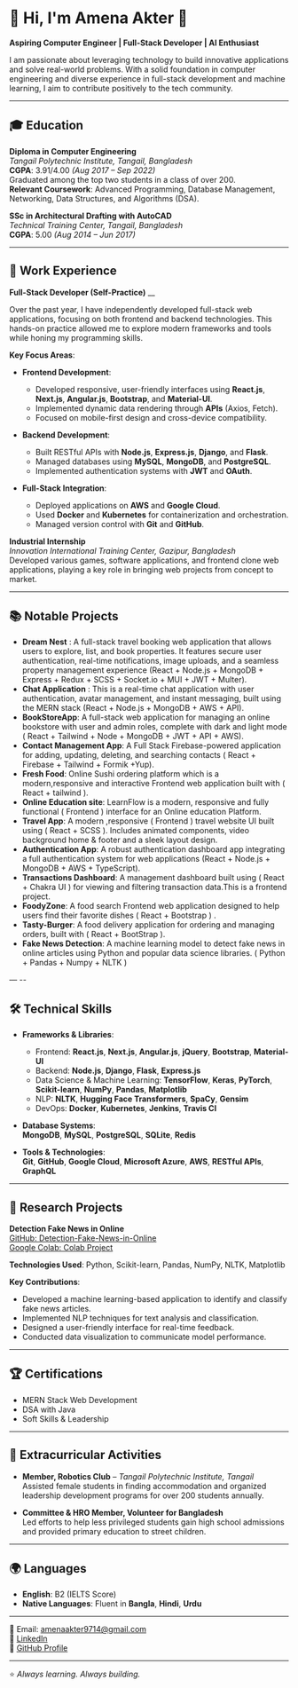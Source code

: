 # 👋 Hi, I'm Amena Akter 🚀  
**Aspiring Computer Engineer | Full-Stack Developer | AI Enthusiast**

I am passionate about leveraging technology to build innovative applications and solve real-world problems. With a solid foundation in computer engineering and diverse experience in full-stack development and machine learning, I aim to contribute positively to the tech community.

---

## 🎓 Education  
**Diploma in Computer Engineering**  
_Tangail Polytechnic Institute, Tangail, Bangladesh_  
**CGPA**: 3.91/4.00 _(Aug 2017 – Sep 2022)_  
Graduated among the top two students in a class of over 200.  
**Relevant Coursework**: Advanced Programming, Database Management, Networking, Data Structures, and Algorithms (DSA).

**SSc in Architectural Drafting with AutoCAD**  
_Technical Training Center, Tangail, Bangladesh_  
**CGPA**: 5.00 _(Aug 2014 – Jun 2017)_

---

## 💼 Work Experience  
**Full-Stack Developer (Self-Practice)** __  

Over the past year, I have independently developed full-stack web applications, focusing on both frontend and backend technologies. This hands-on practice allowed me to explore modern frameworks and tools while honing my programming skills.

**Key Focus Areas**:  
- **Frontend Development**:  
  - Developed responsive, user-friendly interfaces using **React.js**, **Next.js**, **Angular.js**, **Bootstrap**, and **Material-UI**.  
  - Implemented dynamic data rendering through **APIs** (Axios, Fetch).  
  - Focused on mobile-first design and cross-device compatibility.

- **Backend Development**:  
  - Built RESTful APIs with **Node.js**, **Express.js**, **Django**, and **Flask**.  
  - Managed databases using **MySQL**, **MongoDB**, and **PostgreSQL**.  
  - Implemented authentication systems with **JWT** and **OAuth**.

- **Full-Stack Integration**:  
  - Deployed applications on **AWS** and **Google Cloud**.  
  - Used **Docker** and **Kubernetes** for containerization and orchestration.  
  - Managed version control with **Git** and **GitHub**.

**Industrial Internship**  
_Innovation International Training Center, Gazipur, Bangladesh_  
Developed various games, software applications, and frontend clone web applications, playing a key role in bringing web projects from concept to market.


---

## 📚 Notable Projects  

- **Dream Nest** : A full-stack travel booking web application that allows users to explore, list, and book properties. It features secure user authentication, real-time notifications, image uploads, and a seamless property management experience (React + Node.js + MongoDB + Express + Redux + SCSS + Socket.io + MUI + JWT + Multer).
- **Chat Application** : This is a real-time chat application with user authentication, avatar management, and instant messaging, built using the MERN stack (React + Node.js + MongoDB + AWS + API).
- **BookStoreApp**: A full-stack web application for managing an online bookstore with user and admin roles, complete with dark and light mode ( React + Tailwind + Node + MongoDB + JWT + API + AWS). 
- **Contact Management App**: A Full Stack Firebase-powered application for adding, updating, deleting, and searching contacts ( React + Firebase + Tailwind + Formik +Yup). 
- **Fresh Food**: Online Sushi ordering platform which is a modern,responsive and interactive Frontend web application built with ( React + tailwind ).
- **Online Education site**: LearnFlow is a modern, responsive and fully functional ( Frontend )  interface for an Online education Platform.
- **Travel App**: A modern ,responsive ( Frontend ) travel website UI built using ( React + SCSS ). Includes animated components, video background home & footer and a sleek layout design.
- **Authentication App**: A robust authentication dashboard app integrating a full authentication system for web applications (React + Node.js + MongoDB + AWS + TypeScript).  
- **Transactions Dashboard**: A management dashboard built using ( React + Chakra UI ) for viewing and filtering transaction data.This is a frontend project.  
- **FoodyZone**: A food search Frontend web application designed to help users find their favorite dishes ( React + Bootstrap ) .    
- **Tasty-Burger**: A food delivery application for ordering and managing orders, built with ( React + BootStrap ).  
- **Fake News Detection**: A machine learning model to detect fake news in online articles using Python and popular data science libraries.  ( Python + Pandas + Numpy + NLTK ) 


— --





## 🛠️ Technical Skills  
- **Frameworks & Libraries**:  
  - Frontend: **React.js**, **Next.js**, **Angular.js**, **jQuery**, **Bootstrap**, **Material-UI**  
  - Backend: **Node.js**, **Django**, **Flask**, **Express.js**
  - Data Science & Machine Learning: **TensorFlow**, **Keras**, **PyTorch**, **Scikit-learn**, **NumPy**, **Pandas**, **Matplotlib**  
  - NLP: **NLTK**, **Hugging Face Transformers**, **SpaCy**, **Gensim**  
  - DevOps: **Docker**, **Kubernetes**, **Jenkins**, **Travis CI**

- **Database Systems**:  
  **MongoDB**, **MySQL**, **PostgreSQL**, **SQLite**, **Redis**

- **Tools & Technologies**:  
  **Git**, **GitHub**, **Google Cloud**, **Microsoft Azure**, **AWS**, **RESTful APIs**, **GraphQL**

---

## 🌟 Research Projects  
**Detection Fake News in Online**  
[GitHub: Detection-Fake-News-in-Online](https://github.com/AmenaTalukder/Detection-Fake-News-in-Online)  
[Google Colab: Colab Project](https://colab.research.google.com/drive/19kVReHTKgy7xfKUBNybjiqGVZNQLHPhe)  

**Technologies Used**: Python, Scikit-learn, Pandas, NumPy, NLTK, Matplotlib  

**Key Contributions**:  
- Developed a machine learning-based application to identify and classify fake news articles.  
- Implemented NLP techniques for text analysis and classification.  
- Designed a user-friendly interface for real-time feedback.  
- Conducted data visualization to communicate model performance.

---

## 🏆 Certifications

- MERN Stack Web Development  
- DSA with Java  
- Soft Skills & Leadership  


---

## 🌱 Extracurricular Activities  
- **Member, Robotics Club** – _Tangail Polytechnic Institute, Tangail_  
  Assisted female students in finding accommodation and organized leadership development programs for over 200 students annually.

- **Committee & HRO Member, Volunteer for Bangladesh**  
  Led efforts to help less privileged students gain high school admissions and provided primary education to street children.

---

## 🌍 Languages  
- **English**: B2 (IELTS Score)  
- **Native Languages**: Fluent in **Bangla**, **Hindi**, **Urdu**

---

📧 Email: amenaakter9714@gmail.com  
💼 [LinkedIn](https://www.linkedin.com/in/amena-akter-49a22a251)  
🔗 [GitHub Profile](https://github.com/AmenaTalukder)

---

⭐ *Always learning. Always building.*

